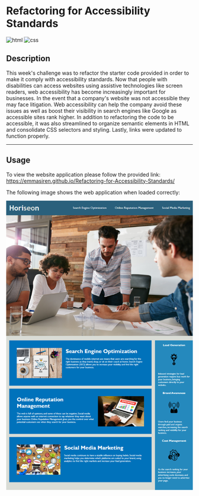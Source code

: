 # <Refactoring for Accessibility Standards>
# Refactoring for Accessibility Standards
![html](https://img.shields.io/badge/HTML-50.0%25-blue)
![css](https://img.shields.io/badge/CSS-50.0%25-blue)
## Description

This week's challenge was to refactor the starter code provided in order to make it comply with accessibility standards. Now that people with disabilities can access websites using assistive technologies like screen readers, web accessibility has become increasingly important for businesses. In the event that a company's website was not accessible they may face litigation. Web accessibility can help the company avoid these issues as well as boost their visibility in search engines like Google as accessible sites rank higher. In addition to refactoring the code to be accessible, it was also streamlined to organize semantic elements in HTML and consolidate CSS selectors and styling. Lastly, links were updated to function properly. 

---
## Usage

To view the website application please follow the provided link:
https://emmasiren.github.io/Refactoring-for-Accessibility-Standards/

The following image shows the web application when loaded correctly: 

![img](assets/images/screenshot.png)